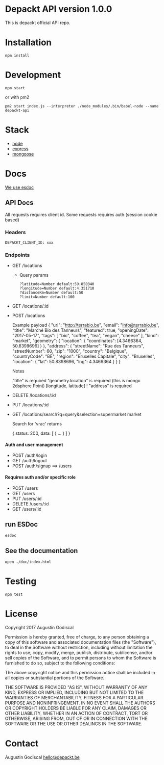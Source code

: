 # Depackt API version 1.0.0

This is depackt official API repo.

# Installation

    npm install

# Development

    npm start

  or with pm2

    pm2 start index.js --interpreter ./node_modules/.bin/babel-node --name depackt-api

# Stack

  - [node](https://nodejs.org)
  - [express](http://expressjs.com/)
  - [mongoose](http://mongoosejs.com/)

# Docs

[We use esdoc](https://esdoc.org/)

## API Docs

All requests requires client id.
Some requests requires auth (session cookie based)

### Headers
    DEPACKT_CLIENT_ID: xxx

### Endpoints

- GET /locations

  - Query params
    
        ?latitude=Number default:50.850340
        ?longitude=Number default:4.351710
        ?distanceKm=Number default:50
        ?limit=Number default:100

- GET /locations/:id

- POST /locations

  Example payload
    {
      "url": "http://terrabio.be",
      "email": "info@terrabio.be",
      "title": "Marché Bio des Tanneurs",
      "featured": true,
      "openingDate": "2017-05-17",
      "tags": [
        "bio",
        "coffee",
        "tea",
        "vegan",
        "cheese"
      ],
      "kind": "market",
      "geometry": {
        "location": {
          "coordinates": [4.3466364, 50.8398696]
        }
      },
      "address": {
        "streetName": "Rue des Tanneurs",
        "streetNumber": 60,
        "zip": "1000", 
        "country": "Belgique",
        "countryCode": "BE",
        "region": "Bruxelles Capitale",
        "city": "Bruxelles",
        "location": {
          "lat": 50.8398696,
          "lng": 4.3466364
        }
      }
    } 

  Notes

  "title" is required
  "geometry.location" is required (this is mongo 2dsphere Point) [longitude, latitude] !
  "address" is required

- DELETE /locations/:id

- PUT /locations/:id

- GET /locations/search?q=query&selection=supermarket market

  Search for 'vrac' returns

    {
      status: 200,
      data: [
        {
          ... 
        }
      ]
    }

#### Auth and user management

- POST /auth/login
- GET /auth/logout
- POST /auth/signup ==> /users

#### Requires auth and/or specific role

- POST /users
- GET /users
- PUT /users/:id
- DELETE /users/:id
- GET /users/:id

## run ESDoc
  
    esdoc

## See the documentation

    open ./doc/index.html

# Testing

    npm test

# License

Copyright 2017 Augustin Godiscal

Permission is hereby granted, free of charge, to any person obtaining a copy of this software and associated documentation files (the "Software"), to deal in the Software without restriction, including without limitation the rights to use, copy, modify, merge, publish, distribute, sublicense, and/or sell copies of the Software, and to permit persons to whom the Software is furnished to do so, subject to the following conditions:

The above copyright notice and this permission notice shall be included in all copies or substantial portions of the Software.

THE SOFTWARE IS PROVIDED "AS IS", WITHOUT WARRANTY OF ANY KIND, EXPRESS OR IMPLIED, INCLUDING BUT NOT LIMITED TO THE WARRANTIES OF MERCHANTABILITY, FITNESS FOR A PARTICULAR PURPOSE AND NONINFRINGEMENT. IN NO EVENT SHALL THE AUTHORS OR COPYRIGHT HOLDERS BE LIABLE FOR ANY CLAIM, DAMAGES OR OTHER LIABILITY, WHETHER IN AN ACTION OF CONTRACT, TORT OR OTHERWISE, ARISING FROM, OUT OF OR IN CONNECTION WITH THE SOFTWARE OR THE USE OR OTHER DEALINGS IN THE SOFTWARE.

# Contact

Augustin Godiscal <hello@depackt.be>
